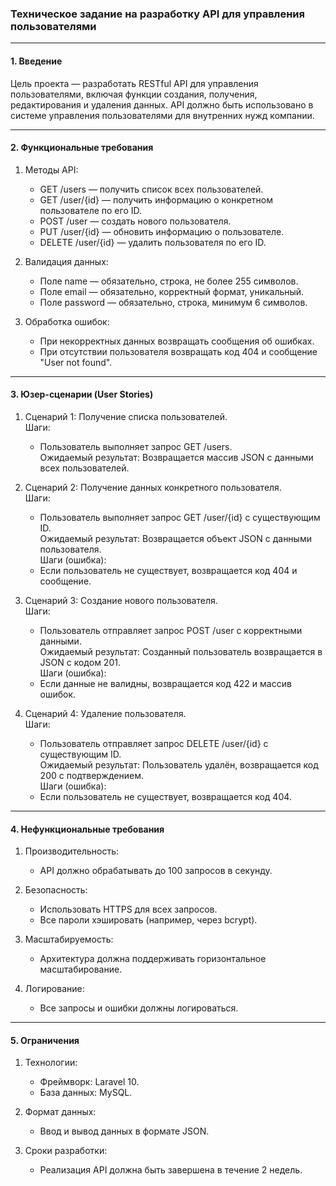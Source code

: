 ### Техническое задание на разработку API для управления пользователями  

---

#### 1. Введение  
Цель проекта — разработать RESTful API для управления пользователями, включая функции создания, получения, редактирования и удаления данных. API должно быть использовано в системе управления пользователями для внутренних нужд компании.  

---

#### 2. Функциональные требования  

1. Методы API:  
   - GET /users — получить список всех пользователей.  
   - GET /user/{id} — получить информацию о конкретном пользователе по его ID.  
   - POST /user — создать нового пользователя.  
   - PUT /user/{id} — обновить информацию о пользователе.  
   - DELETE /user/{id} — удалить пользователя по его ID.  

2. Валидация данных:  
   - Поле name — обязательно, строка, не более 255 символов.  
   - Поле email — обязательно, корректный формат, уникальный.  
   - Поле password — обязательно, строка, минимум 6 символов.  

3. Обработка ошибок:  
   - При некорректных данных возвращать сообщения об ошибках.  
   - При отсутствии пользователя возвращать код 404 и сообщение "User not found".  

---

#### 3. Юзер-сценарии (User Stories)  

1. Сценарий 1: Получение списка пользователей.  
   Шаги:  
   - Пользователь выполняет запрос GET /users.  
   Ожидаемый результат: Возвращается массив JSON с данными всех пользователей.  

2. Сценарий 2: Получение данных конкретного пользователя.  
   Шаги:  
   - Пользователь выполняет запрос GET /user/{id} с существующим ID.  
   Ожидаемый результат: Возвращается объект JSON с данными пользователя.  
   Шаги (ошибка):  
   - Если пользователь не существует, возвращается код 404 и сообщение.  

3. Сценарий 3: Создание нового пользователя.  
   Шаги:  
   - Пользователь отправляет запрос POST /user с корректными данными.  
   Ожидаемый результат: Созданный пользователь возвращается в JSON с кодом 201.  
   Шаги (ошибка):  
   - Если данные не валидны, возвращается код 422 и массив ошибок.  

4. Сценарий 4: Удаление пользователя.  
   Шаги:  
   - Пользователь отправляет запрос DELETE /user/{id} с существующим ID.  
   Ожидаемый результат: Пользователь удалён, возвращается код 200 с подтверждением.  
   Шаги (ошибка):  
   - Если пользователь не существует, возвращается код 404.  

---

#### 4. Нефункциональные требования  

1. Производительность:  
   - API должно обрабатывать до 100 запросов в секунду.  

2. Безопасность:  
   - Использовать HTTPS для всех запросов.  
   - Все пароли хэшировать (например, через bcrypt).  

3. Масштабируемость:  
   - Архитектура должна поддерживать горизонтальное масштабирование.  

4. Логирование:  
   - Все запросы и ошибки должны логироваться.  

---

#### 5. Ограничения  

1. Технологии:  
   - Фреймворк: Laravel 10.  
   - База данных: MySQL.  

2. Формат данных:  
   - Ввод и вывод данных в формате JSON.  

3. Сроки разработки:  
   - Реализация API должна быть завершена в течение 2 недель.
